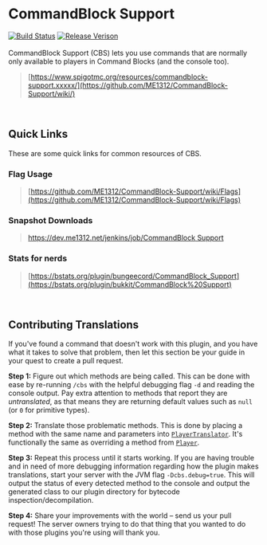# CommandBlock Support
[![Build Status](https://dev.me1312.net/jenkins/job/CommandBlock%20Support/badge/icon)](https://dev.me1312.net/jenkins/job/CommandBlock%20Support/) 
[![Release Verison](https://img.shields.io/github/release/ME1312/CommandBlock-Support/all.svg)](https://github.com/ME1312/CommandBlock-Support/releases)<br><br>
CommandBlock Support (CBS) lets you use commands that are normally only available to players in Command Blocks (and the console too).<br>
> [https://www.spigotmc.org/resources/commandblock-support.xxxxx/](https://github.com/ME1312/CommandBlock-Support/wiki/)

<br>

## Quick Links
These are some quick links for common resources of CBS.

### Flag Usage
> [https://github.com/ME1312/CommandBlock-Support/wiki/Flags](https://github.com/ME1312/CommandBlock-Support/wiki/Flags)

### Snapshot Downloads
> [https://dev.me1312.net/jenkins/job/CommandBlock Support](https://dev.me1312.net/jenkins/job/CommandBlock%20Support)

### Stats for nerds
> [https://bstats.org/plugin/bungeecord/CommandBlock_Support](https://bstats.org/plugin/bukkit/CommandBlock%20Support)<br>

<br>

## Contributing Translations
If you've found a command that doesn't work with this plugin, and you have what it takes to solve that problem, then let this section be your guide in your quest to create a pull request.<br>

**Step 1:** Figure out which methods are being called.
This can be done with ease by re-running `/cbs` with the helpful debugging flag `-d` and reading the console output.
Pay extra attention to methods that report they are *untranslated*, as that means they are returning default values such as `null` (or `0` for primitive types).<br>

**Step 2:** Translate those problematic methods.
This is done by placing a method with the same name and parameters into [`PlayerTranslator`](https://github.com/ME1312/CommandBlock-Support/blob/master/src/net/ME1312/CBS/PlayerTranslator.java).
It's functionally the same as overriding a method from [`Player`](https://hub.spigotmc.org/javadocs/spigot/org/bukkit/entity/Player.html).

**Step 3:** Repeat this process until it starts working.
If you are having trouble and in need of more debugging information regarding how the plugin makes translations, start your server with the JVM flag `-Dcbs.debug=true`.
This will output the status of every detected method to the console and output the generated class to our plugin directory for bytecode inspection/decompilation.<br>

**Step 4:** Share your improvements with the world &ndash; send us your pull request!
The server owners trying to do that thing that you wanted to do with those plugins you're using will thank you.
<br><br>
